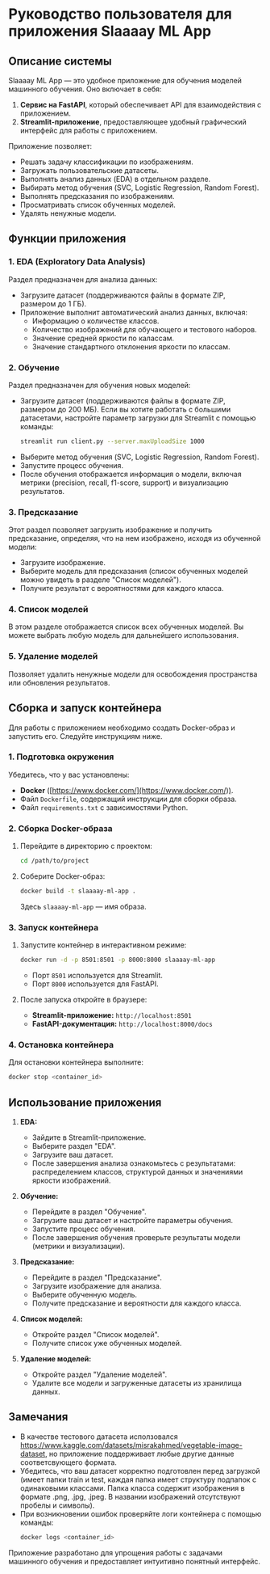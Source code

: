 # Руководство пользователя для приложения Slaaaay ML App

## Описание системы

Slaaaay ML App — это удобное приложение для обучения моделей машинного обучения. Оно включает в себя:

1. **Сервис на FastAPI**, который обеспечивает API для взаимодействия с приложением.
2. **Streamlit-приложение**, предоставляющее удобный графический интерфейс для работы с приложением.

Приложение позволяет:

- Решать задачу классификации по изображениям.
- Загружать пользовательские датасеты.
- Выполнять анализ данных (EDA) в отдельном разделе.
- Выбирать метод обучения (SVC, Logistic Regression, Random Forest).
- Выполнять предсказания по изображениям.
- Просматривать список обученных моделей.
- Удалять ненужные модели.

## Функции приложения

### 1. EDA (Exploratory Data Analysis)

Раздел предназначен для анализа данных:

- Загрузите датасет (поддерживаются файлы в формате ZIP, размером до 1 ГБ).
- Приложение выполнит автоматический анализ данных, включая:
  - Информацию о количестве классов.
  - Количество изображений для обучающего и тестового наборов.
  - Значение средней яркости по калассам.
  - Значение стандартного отклонения яркости по классам.

### 2. Обучение

Раздел предназначен для обучения новых моделей:

- Загрузите датасет (поддерживаются файлы в формате ZIP, размером до 200 МБ). Если вы хотите работать с большими датасетами, настройте параметр загрузки для Streamlit с помощью команды:
  ```bash
  streamlit run client.py --server.maxUploadSize 1000
  ```
- Выберите метод обучения (SVC, Logistic Regression, Random Forest).
- Запустите процесс обучения.
- После обучения отображается информация о модели, включая метрики (precision, recall, f1-score, support) и визуализацию результатов.

### 3. Предсказание

Этот раздел позволяет загрузить изображение и получить предсказание, определяя, что на нем изображено, исходя из обученной модели:

- Загрузите изображение.
- Выберите модель для предсказания (список обученных моделей можно увидеть в разделе "Список моделей").
- Получите результат с вероятностями для каждого класса.

### 4. Список моделей

В этом разделе отображается список всех обученных моделей. Вы можете выбрать любую модель для дальнейшего использования.

### 5. Удаление моделей

Позволяет удалить ненужные модели для освобождения пространства или обновления результатов.

## Сборка и запуск контейнера

Для работы с приложением необходимо создать Docker-образ и запустить его. Следуйте инструкциям ниже.

### 1. Подготовка окружения

Убедитесь, что у вас установлены:

- **Docker** ([https://www.docker.com/](https://www.docker.com/)).
- Файл `Dockerfile`, содержащий инструкции для сборки образа.
- Файл `requirements.txt` с зависимостями Python.

### 2. Сборка Docker-образа

1. Перейдите в директорию с проектом:
   ```bash
   cd /path/to/project
   ```
2. Соберите Docker-образ:
   ```bash
   docker build -t slaaaay-ml-app .
   ```
   Здесь `slaaaay-ml-app` — имя образа.

### 3. Запуск контейнера

1. Запустите контейнер в интерактивном режиме:

   ```bash
   docker run -d -p 8501:8501 -p 8000:8000 slaaaay-ml-app
   ```

   - Порт `8501` используется для Streamlit.
   - Порт `8000` используется для FastAPI.

2. После запуска откройте в браузере:

   - **Streamlit-приложение:** `http://localhost:8501`
   - **FastAPI-документация:** `http://localhost:8000/docs`

### 4. Остановка контейнера

Для остановки контейнера выполните:

```bash
docker stop <container_id>
```

## Использование приложения

1. **EDA:**

   - Зайдите в Streamlit-приложение.
   - Выберите раздел "EDA".
   - Загрузите ваш датасет.
   - После завершения анализа ознакомьтесь с результатами: распределением классов, структурой данных и значениями яркости изображений.

2. **Обучение:**

   - Перейдите в раздел "Обучение".
   - Загрузите ваш датасет и настройте параметры обучения.
   - Запустите процесс обучения.
   - После завершения обучения проверьте результаты модели (метрики и визуализации).

3. **Предсказание:**

   - Перейдите в раздел "Предсказание".
   - Загрузите изображение для анализа.
   - Выберите обученную модель.
   - Получите предсказание и вероятности для каждого класса.

4. **Список моделей:**

   - Откройте раздел "Список моделей".
   - Получите список уже обученных моделей.

5. **Удаление моделей:**

   - Откройте раздел "Удаление моделей".
   - Удалите все модели и загруженные датасеты из хранилища данных.

## Замечания
- В качестве тестового датасета исползовался https://www.kaggle.com/datasets/misrakahmed/vegetable-image-dataset, но приложение поддерживает любые другие данные соответсвующего формата.
- Убедитесь, что ваш датасет корректно подготовлен перед загрузкой (имеет папки train и test, каждая папка имеет структуру подпапок с одинаковыми классами. Папка класса содержит изображения в формате .png, .jpg, .jpeg. В названии изображений отсутствуют пробелы и символы).
- При возникновении ошибок проверяйте логи контейнера с помощью команды:
  ```bash
  docker logs <container_id>
  ```

Приложение разработано для упрощения работы с задачами машинного обучения и предоставляет интуитивно понятный интерфейс.
